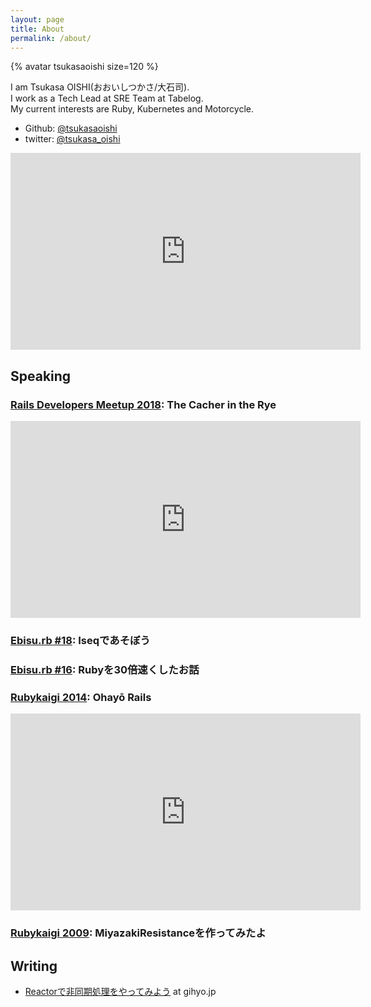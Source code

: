```yaml
---
layout: page
title: About
permalink: /about/
---
```


{% avatar tsukasaoishi size=120 %}

I am Tsukasa OISHI(おおいしつかさ/大石司).  
I work as a Tech Lead at SRE Team at Tabelog.  
My current interests are Ruby, Kubernetes and Motorcycle.

* Github: [@tsukasaoishi](https://github.com/tsukasaoishi)
* twitter: [@tsukasa_oishi](https://twitter.com/tsukasa_oishi)

<iframe width="560" height="315" src="https://www.youtube.com/embed/uxOzLM4V_RE" frameborder="0" allow="accelerometer; autoplay; clipboard-write; encrypted-media; gyroscope; picture-in-picture" allowfullscreen></iframe>

## Speaking
### [Rails Developers Meetup 2018](https://techplay.jp/event/702297): The Cacher in the Rye
<iframe width="560" height="315" src="https://www.youtube.com/embed/12i-3C6HdmA" frameborder="0" allow="accelerometer; autoplay; clipboard-write; encrypted-media; gyroscope; picture-in-picture" allowfullscreen></iframe>
<div style="width: 70%"><script async class="speakerdeck-embed" data-id="2fb84c0d3bd54cb4bc1b9aa92578390b" data-ratio="1.33333333333333" src="//speakerdeck.com/assets/embed.js"></script></div>

### [Ebisu.rb #18](https://ebisurb.connpass.com/event/100874/): Iseqであそぼう
<div style="width: 70%"><script async class="speakerdeck-embed" data-id="b237c4ab53f245c895d640d740594973" data-ratio="1.77777777777778" src="//speakerdeck.com/assets/embed.js"></script></div>


### [Ebisu.rb #16](https://ebisurb.connpass.com/event/77014/): Rubyを30倍速くしたお話
<div style="width: 70%"><script async class="speakerdeck-embed" data-id="c9422b6426d9492f8002450cea84144f" data-ratio="1.77777777777778" src="//speakerdeck.com/assets/embed.js"></script></div>


### [Rubykaigi 2014](http://rubykaigi.org/2014/ohayo/): Ohayō Rails
<iframe width="560" height="315" src="https://www.youtube.com/embed/opcZ4cHq-gg" frameborder="0" allow="accelerometer; autoplay; clipboard-write; encrypted-media; gyroscope; picture-in-picture" allowfullscreen></iframe>


### [Rubykaigi 2009](http://rubykaigi.org/2009/ja/talks/17H14/): MiyazakiResistanceを作ってみたよ
<script type="application/javascript" src="https://embed.nicovideo.jp/watch/sm8242850/script?w=640&h=360"></script>
<div style="width: 70%"><script async class="speakerdeck-embed" data-id="25c11b20ac280130ade32687b95edc74" data-ratio="1.33507170795306" src="//speakerdeck.com/assets/embed.js"></script></div>


## Writing
* [Reactorで非同期処理をやってみよう](https://gihyo.jp/dev/serial/01/ruby/0030) at gihyo.jp
